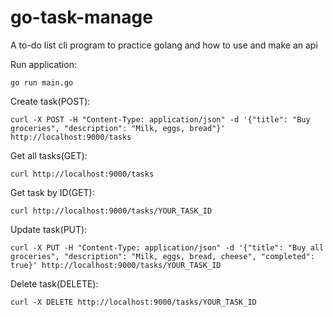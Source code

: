 # go-task-manage
A to-do list cli program to practice golang and how to use and make an api

Run application:

```
go run main.go
```

Create task(POST):

```
curl -X POST -H "Content-Type: application/json" -d '{"title": "Buy groceries", "description": "Milk, eggs, bread"}' http://localhost:9000/tasks
```

Get all tasks(GET):

```
curl http://localhost:9000/tasks
```
Get task by ID(GET):

```
curl http://localhost:9000/tasks/YOUR_TASK_ID
```

Update task(PUT):

```
curl -X PUT -H "Content-Type: application/json" -d '{"title": "Buy all groceries", "description": "Milk, eggs, bread, cheese", "completed": true}' http://localhost:9000/tasks/YOUR_TASK_ID
```

Delete task(DELETE):

```
curl -X DELETE http://localhost:9000/tasks/YOUR_TASK_ID
```